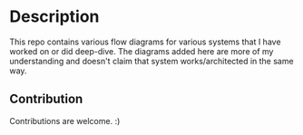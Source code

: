 # Description
This repo contains various flow diagrams for various systems that I have worked on or did deep-dive. The diagrams added here are more of my understanding and doesn't claim that system works/architected in the same way.

## Contribution
Contributions are welcome. :) 
